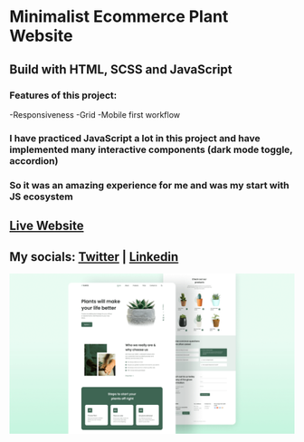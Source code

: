 # Minimalist Ecommerce Plant Website

## Build with HTML, SCSS and JavaScript

### Features of this project:
-Responsiveness
-Grid
-Mobile first workflow

### I have practiced JavaScript a lot in this project and have implemented many interactive components (dark mode toggle, accordion)
### So it was an amazing experience for me and was my start with JS ecosystem 

## [Live Website](https://minimalist-plants-website.netlify.app)

## My socials: [Twitter](https://twitter.com/dragoshcode) | [Linkedin](https://linkedin.com/in/dragoshcode)

![design-image](assets/design/preview.png)
